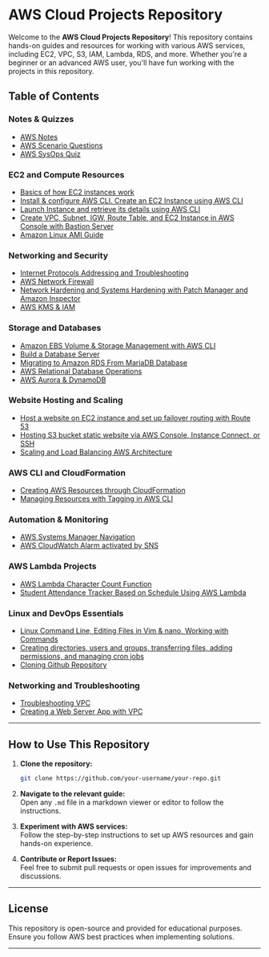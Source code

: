 # AWS Cloud Projects Repository

Welcome to the **AWS Cloud Projects Repository**! This repository contains hands-on guides and resources for working with various AWS services, including EC2, VPC, S3, IAM, Lambda, RDS, and more. Whether you're a beginner or an advanced AWS user, you'll have fun working with the projects in this repository.

## Table of Contents

### **Notes & Quizzes**
- [AWS Notes](General_Notes.pdf)
- [AWS Scenario Questions](Assessment_Scenario_Certification.pdf)
- [AWS SysOps Quiz](AWS_SysOps_Q&A_Guide.docx)


### **EC2 and Compute Resources**
- [Basics of how EC2 instances work](Introduction_to_Amazon_EC2_README.md)
- [Install & configure AWS CLI. Create an EC2 Instance using AWS CLI](Install_Configure_AWS_CLI_README.md)
- [Launch Instance and retrieve its details using AWS CLI](Create_EC2_Instances_README.md)
- [Create VPC, Subnet, IGW, Route Table, and EC2 Instance in AWS Console with Bastion Server](Create_EC2_Instances_CLI_BastionServer_README.md)
- [Amazon Linux AMI Guide](Amazon_Linux_AMI_Lab_README.md)

### **Networking and Security**
- [Internet Protocols Addressing and Troubleshooting](AWS_Networking_Lab_README.md)
- [AWS Network Firewall](aws_firewall_readme.md)
- [Network Hardening and Systems Hardening with Patch Manager and Amazon Inspector](aws_security_readme.md)
- [AWS KMS & IAM](AWS_Data_Protection_IAM_Setup.md)

### **Storage and Databases**
- [Amazon EBS Volume & Storage Management with AWS CLI](Amazon_EBS_and_Storage_Guide.md)
- [Build a Database Server](Build_DB_Server_README.md)
- [Migrating to Amazon RDS From MariaDB Database](Migrating_to_Amazon_RDS.md)
- [AWS Relational Database Operations](AWS_Relational_Database_Operations_README.md)
- [AWS Aurora & DynamoDB](aws_aurora_dynamodb_setup.md)

### **Website Hosting and Scaling**
- [Host a website on EC2 instance and set up failover routing with Route 53](Sewing_Website_Route53_Failover_README.md)
- [Hosting S3 bucket static website via AWS Console, Instance Connect, or SSH](Create_S3_Website_README.md)
- [Scaling and Load Balancing AWS Architecture](Scaling_and_Load_Balancing_README.md)

### **AWS CLI and CloudFormation**
- [Creating AWS Resources through CloudFormation](Lateefah_CloudFormation_Template_README.md)
- [Managing Resources with Tagging in AWS CLI](AWS_tag_README.md)

### **Automation & Monitoring**
- [AWS Systems Manager Navigation](AWS_Systems_Manager_Navigation_README.md)
- [AWS CloudWatch Alarm activated by SNS](AWS_cloudwatch_README.md)

### **AWS Lambda Projects**
- [AWS Lambda Character Count Function](AWS_Character_Count_Lambda_README.md)
- [Student Attendance Tracker Based on Schedule Using AWS Lambda](Student_Attendance_Tracker_README.md)

### **Linux and DevOps Essentials**
- [Linux Command Line, Editing Files in Vim & nano, Working with Commands](Linux_Command_Line_README.md)
- [Creating directories, users and groups, transferring files, adding permissions, and managing cron jobs](AWS_User_Groups_Directory_Guide.md)
- [Cloning Github Repository](README.MD)

### **Networking and Troubleshooting**
- [Troubleshooting VPC](Troubleshooting_VPC_README.md)
- [Creating a Web Server App with VPC](VPC_web_server.Rmd)

---

## How to Use This Repository
1. **Clone the repository:**
   
   ```sh
   git clone https://github.com/your-username/your-repo.git
   ```
   
2. **Navigate to the relevant guide:**  
   Open any `.md` file in a markdown viewer or editor to follow the instructions.
   
3. **Experiment with AWS services:**  
   Follow the step-by-step instructions to set up AWS resources and gain hands-on experience.
   
4. **Contribute or Report Issues:**  
   Feel free to submit pull requests or open issues for improvements and discussions.

---

## License
This repository is open-source and provided for educational purposes. Ensure you follow AWS best practices when implementing solutions.

---

